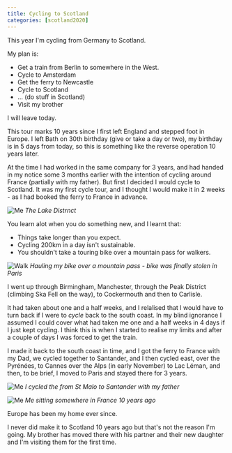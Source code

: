 ```yaml
--- 
title: Cycling to Scotland
categories: [scotland2020]
---
```


This year I'm cycling from Germany to Scotland.

My plan is:

- Get a train from Berlin to somewhere in the West.
- Cycle to Amsterdam
- Get the ferry to Newcastle
- Cycle to Scotland
- ... (do stuff in Scotland)
- Visit my brother

I will leave today.

This tour marks 10 years since I first left England and stepped foot in
Europe. I left Bath on 30th birthday (give or take a day or two), my birthday
is in 5 days from today, so this is something like the reverse operation 10 years later.

At the time I had worked in the same company for 3 years, and had handed in my
notice some 3 months earlier with the intention of cycling around France
(partially with my father). But first I decided I would cycle to Scotland. It
was my first cycle tour, and I thought I would make it in 2 weeks - as I had
booked the ferry to France in advance.

![Me](/images/scotland/10yearsago2.jpg)
_The Lake Distrnct_

You learn alot when you do something new, and I learnt that:

- Things take longer than you expect.
- Cycling 200km in a day isn't sustainable.
- You shouldn't take a touring bike over a mountain pass for walkers.

![Walk](/images/scotland/10yearsago5.jpg)
_Hauling my bike over a mountain pass - bike was finally stolen in Paris_

I went up through Birmingham, Manchester, through the Peak District (climbing
Ska Fell on the way), to Cockermouth and then to Carlisle.

It had taken about one and a half weeks, and I relalised that I would have to
turn back if I were to _cycle_ back to the south coast. In my blind ignorance
I assumed I could cover what had taken me one and a half weeks in 4 days if I 
just kept cycling. I think this is when I started to realise my limits and
after a couple of days I was forced to get the train. 

I made it back to the south coast in time, and I got the ferry to France with
my Dad, we cycled together to Santander, and I then cycled east, over the
Pyrénées, to Cannes over the Alps (in early November) to Lac Léman, and then,
to be brief, I moved to Paris and stayed there for 3 years.

![Me](/images/scotland/10yearsago3.jpg)
_I cycled the from St Malo to Santander with my father_

![Me](/images/scotland/10yearsago.jpg)
_Me sitting somewhere in France 10 years ago_

Europe has been my home ever since.

I never did make it to Scotland 10 years ago but that's not the reason I'm
going. My brother has moved there with his partner and their new daughter and
I'm visiting them for the first time.
